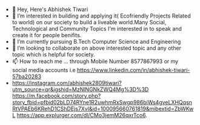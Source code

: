 - 👋 Hey, Here's Abhishek Tiwari
- 👀 I’m interested in building and applying it( Ecofriendly Projects Related to world) on our society to build a liveable world.Many Social, Technological and Community Topics I'm interested in to speak and create it for people benifits.
- 🌱 I’m currently pursuing B.Tech Computer Science and Engineering
- 💞️ I’m looking to collaborate on above interested topic and any other topic which is helpful for society.
- 📫 How to reach me ... through Mobile Number 8577867993 or my social media accounts i.e https://www.linkedin.com/in/abhishek-tiwari-57ba20283
- https://instagram.com/abhishek2809tiwari?utm_source=qr&igshid=MzNlNGNkZWQ4Mg%3D%3D
https://m.facebook.com/story.php?story_fbid=pfbid02bLD74RYne1R2uwhmRxSwgp986biWs4gveLXHQqsnRtVPAEb6KRehD1CShDEjs7Xvl&id=100095660761819&mibextid=ZbWKwL
https://app.explurger.com/dl/CMo3jemM26qxrTco6.
 

<!---
divineabhishek/divineabhishek is a ✨ special ✨ repository because its `README.md` (this file) appears on your GitHub profile.
You can click the Preview link to take a look at your changes.
--->
